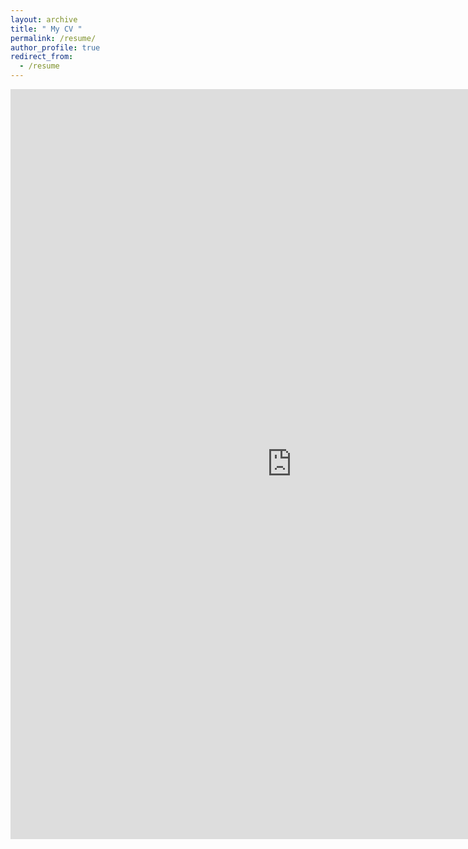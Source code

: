 ```yaml
---
layout: archive
title: " My CV "
permalink: /resume/
author_profile: true
redirect_from:
  - /resume
---
```


<embed src="https://drive.google.com/file/d/1ZS06UHF1fROqMtc0QwrhshHU8mwZ4vmA/view?usp=drive_link" width="900px" height="1200px" />
